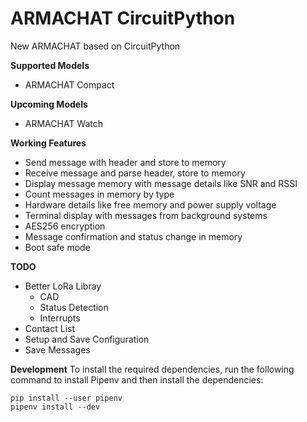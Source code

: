 # ARMACHAT CircuitPython
New ARMACHAT based on CircuitPython

**Supported Models**
- ARMACHAT Compact

**Upcoming Models**
- ARMACHAT Watch

**Working Features**
- Send message with header and store to memory
- Receive message and parse header, store to memory
- Display message memory with message details like SNR and RSSI
- Count messages in memory by type
- Hardware details like free memory and power supply voltage
- Terminal display with messages from background systems
- AES256 encryption
- Message confirmation and status change in memory
- Boot safe mode


**TODO**
- Better LoRa Libray
  - CAD
  - Status Detection
  - Interrupts
- Contact List
- Setup and Save Configuration
- Save Messages

**Development**
To install the required dependencies, run the following command to install
Pipenv and then install the dependencies:
```shell
pip install --user pipenv
pipenv install --dev
```
